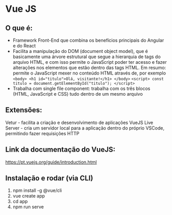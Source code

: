# Vue JS

## O que é:
- Framework Front-End que combina os benefícios principais do Angular e do React
- Facilita a manipulação do DOM (document object model), que é basicamente uma árvore estrutural que segue a hierarquia de tags do arquivo HTML, e com isso permite o JavaScript poder ter acesso e fazer alterações nos elementos que estão dentro das tags HTML. Em resumo: permite o JavaScript mexer no conteúdo HTML através de, por exemplo
```<body> <h1 id="titulo">Olá, visitante!</h1> </body>```
```<script> const titulo = document.getElementById("titulo"); </script>```
- Trabalha com single file component: trabalha com os três blocos (HTML, JavaScript e CSS) tudo dentro de um mesmo arquivo

## Extensões:
Vetur - facilita a criação e desenvolvimento de aplicações VueJS
Live Server - cria um servidor local para a aplicação dentro do próprio VSCode, permitindo fazer requisições HTTP

## Link da documentação do VueJS:
https://pt.vuejs.org/guide/introduction.html

## Instalação e rodar (via CLI)
1. npm install -g @vue/cli
2. vue create app
3. cd app
4. npm run serve